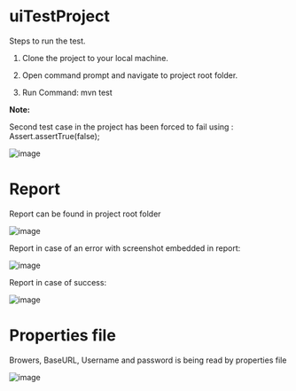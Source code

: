 # uiTestProject



Steps to run the test.

1. Clone the project to your local machine.

2. Open command prompt and navigate to project root folder.

3. Run Command: mvn test


**Note:**

Second test case in the project has been forced to fail  using :   Assert.assertTrue(false);

![image](https://user-images.githubusercontent.com/43292554/158153316-0275075b-661c-4bb1-886a-4fd995c7014a.png)



# Report  

Report can be found in project root folder

![image](https://user-images.githubusercontent.com/43292554/158152899-36e5739a-3624-43b9-8045-8cab44da23ae.png)


Report in case of an error with screenshot embedded in report:

![image](https://user-images.githubusercontent.com/43292554/158154890-2696a27d-e8fc-4c1a-b616-4f93ee90ced5.png)



Report in case of success:

![image](https://user-images.githubusercontent.com/43292554/158153753-a6449166-b3d2-4548-8345-4e9e24d9331d.png)


#  Properties file

Browers, BaseURL, Username and password is being read by properties file

![image](https://user-images.githubusercontent.com/43292554/158153609-fc8ba49e-c3e6-4181-9ae4-3949a134e618.png)

         
